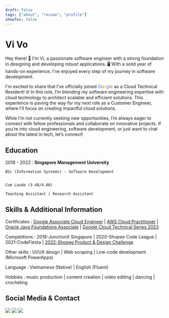 ```yaml
---
draft: false
tags: ["about", "resume", "profile"]
showToc: false
---
```


# Vi Vo

Hey there! 👋 I'm Vi, a passionate software engineer with a strong foundation in designing and developing robust applications. 🖥️ With a solid year of hands-on experience, I've enjoyed every step of my journey in software development.

I'm excited to share that I’ve officially joined <em><span style="color:#4285F4;">G</span><span style="color:#EA4335;">o</span><span style="color:#FBBC05;">o</span><span style="color:#4285F4;">g</span><span style="color:#34A853;">l</span><span style="color:#EA4335;">e</span></em>
as a Cloud Technical Resident! 🌐 In this role, I’m blending my software engineering expertise with cloud technology to architect scalable and efficient solutions. This experience is paving the way for my next role as a Customer Engineer, where I’ll focus on creating impactful cloud solutions.

While I’m not currently seeking new opportunities, I’m always eager to connect with fellow professionals and collaborate on innovative projects. If you’re into cloud engineering, software development, or just want to chat about the latest in tech, let’s connect!

## Education

2018 - 2022
: **Singapore Management University**

    BSc (Information Systems) - Software Development


    Cum Laude (3.48/4.00)

    Teaching Assistant | Research Assistant

## Skills & Additional Information

Certificates
: [Google Associate Cloud Engineer](https://www.credly.com/badges/b19a43ed-8c5a-4313-91aa-2ab0caa7a7da/public_url) |
[AWS Cloud Practitioner](https://www.credly.com/badges/9ab64e64-f848-456f-b2a9-d3ee13607142/public_url) | [Oracle Java Foundations Associate](https://www.credly.com/badges/34852f91-9ffe-4bf0-b087-d51732abc7b8/public_url) | [Google Cloud Technical Series 2023](https://www.credential.net/6c3ebfab-e6bc-45ff-9bd6-ac28bead51c0)

Competitions
: 2019-JunctionX Singapore | 2020-Shopee Code League | 2021-CodeFiesta | [2022-Shopee Product & Design Challenge](https://www.credly.com/badges/3a753acb-1dc9-4a98-a7ea-bbc740294ba9/public_url)

Other skills
: UI/UX design | Web scraping | Low-code development (Microsoft PowerApps)

Language
: Vietnamese (Native) | English (Fluent)

Hobbies
: music production | content creation | video editing | dancing | crocheting

## Social Media & Contact

[![](https://img.shields.io/badge/-vptv1310@gmail.com-EA4335?logo=gmail&logoColor=fff&style=flat-square)](mailto:vptv1310@gmail.com)
[![](https://img.shields.io/badge/-vivo1310-181717?logo=github&style=flat-square)](https://github.com/vivo1310/)
[![](https://img.shields.io/badge/-vivo1310-0A66C2?logo=linkedin&style=flat-square)](https://linkedin.com/in/vivo1310/)
